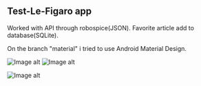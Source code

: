  Test-Le-Figaro app
 ----------------------
 Worked with API through robospice(JSON). Favorite article add to database(SQLite).
 
 On the branch "material" i tried to use Android Material Design.
 
![Image alt](https://github.com/IvanKalabanan/Test-Le-Figaro-/raw/master//s1.png)
![Image alt](https://github.com/IvanKalabanan/Test-Le-Figaro-/raw/master//s2.png)
  
![Image alt](https://github.com/IvanKalabanan/Test-Le-Figaro-/raw/master//s3.png)
